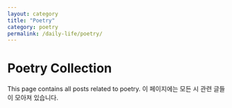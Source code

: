 ```yaml
---
layout: category
title: "Poetry"
category: poetry
permalink: /daily-life/poetry/
---
```


# Poetry Collection

This page contains all posts related to poetry.
이 페이지에는 모든 시 관련 글들이 모아져 있습니다.

